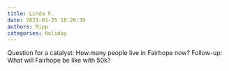 ```yaml
---
title: Linda F.
date: 2021-03-25 18:26:39
authors: Ripp
categories: Holiday
---
```


 Question for a catalyst:
How.many people live in Fairhope now?
Follow-up:
What will Fairhope be like with 50k?